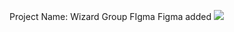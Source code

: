 Project Name: Wizard Group FIgma
Figma 
added
<img src="screencapture-wizard-bootstrap-reliance-digital-netlify-app-2024-01-01-12_50_17.png">
